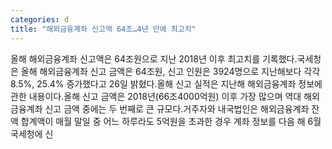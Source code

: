 ```yaml
---
categories: d
title: "해외금융계좌 신고액 64조…4년 만에 최고치"
---
```

올해 해외금융계좌 신고액은 64조원으로 지난 2018년 이후 최고치를 기록했다.국세청은 올해 해외금융계좌 신고 금액은 64조원, 신고 인원은 3924명으로 지난해보다 각각 8.5%, 25.4% 증가했다고 26일 밝혔다.올해 신고 실적은 지난해 해외금융계좌 정보에 관한 내용이다.올해 신고 금액은 2018년(66조4000억원) 이후 가장 많으며 역대 해외 금융계좌 신고 금액 중에는 두 번째로 큰 규모다.거주자와 내국법인은 해외금융계좌 잔액 합계액이 매월 말일 중 어느 하루라도 5억원을 초과한 경우 계좌 정보를 다음 해 6월 국세청에 신